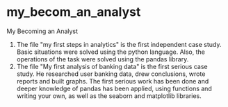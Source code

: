 # my_becom_an_analyst
My Becoming an Analyst
1. The file "my first steps in analytics" is the first independent case study. Basic situations were solved using the python language. Also, the operations of the task were solved using the pandas library.
2. The file "My first analysis of banking data" is the first serious case study. He researched user banking data, drew conclusions, wrote reports and built graphs. The first serious work has been done and deeper knowledge of pandas has been applied, using functions and writing your own, as well as the seaborn and matplotlib libraries.
